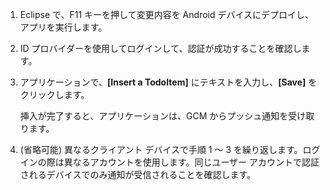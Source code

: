 
1. Eclipse で、F11 キーを押して変更内容を Android デバイスにデプロイし、アプリを実行します。

2. ID プロバイダーを使用してログインして、認証が成功することを確認します。

3. アプリケーションで、**[Insert a TodoItem]** にテキストを入力し、**[Save]** をクリックします。

   	挿入が完了すると、アプリケーションは、GCM からプッシュ通知を受け取ります。

4. (省略可能) 異なるクライアント デバイスで手順 1 ～ 3 を繰り返します。ログインの際は異なるアカウントを使用します。同じユーザー アカウントで認証されるデバイスでのみ通知が受信されることを確認します。

<!---HONumber=July15_HO2-->